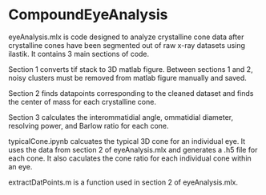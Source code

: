 # CompoundEyeAnalysis

eyeAnalysis.mlx is code designed to analyze crystalline cone data after crystalline cones have been segmented out of raw x-ray datasets using ilastik. It contains 3 main sections of code. 

Section 1 converts tif stack to 3D matlab figure.
Between sections 1 and 2, noisy clusters must be removed from matlab figure manually and saved.

Section 2 finds datapoints corresponding to the cleaned dataset and finds the center of mass for each crystalline cone. 

Section 3 calculates the interommatidial angle, ommatidial diameter, resolving power, and Barlow ratio for each cone.

typicalCone.ipynb calcuates the typical 3D cone for an individual eye. It uses the data from section 2 of eyeAnalysis.mlx and generates a .h5 file for each cone. It also caculates the cone ratio for each individual cone within an eye.

extractDatPoints.m is a function used in section 2 of eyeAnalysis.mlx. 
 

